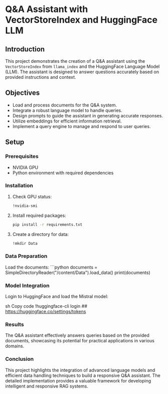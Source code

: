 # Q&A Assistant with VectorStoreIndex and HuggingFace LLM

## Introduction
This project demonstrates the creation of a Q&A assistant using the `VectorStoreIndex` from `llama_index` and the HuggingFace Language Model (LLM). The assistant is designed to answer questions accurately based on provided instructions and context.

## Objectives
- Load and process documents for the Q&A system.
- Integrate a robust language model to handle queries.
- Design prompts to guide the assistant in generating accurate responses.
- Utilize embeddings for efficient information retrieval.
- Implement a query engine to manage and respond to user queries.

## Setup

### Prerequisites
- NVIDIA GPU
- Python environment with required dependencies

### Installation
1. Check GPU status:
    ```sh
    !nvidia-smi
    ```

2. Install required packages:
    ```sh
    pip install -r requirements.txt
    ```

3. Create a directory for data:
    ```sh
    !mkdir Data
    ```

### Data Preparation
Load the documents:
    ```python
    documents = SimpleDirectoryReader("/content/Data").load_data()
    print(documents)

### Model Integration
Login to HuggingFace and load the Mistral model:

sh
Copy code
!huggingface-cli login  ## https://huggingface.co/settings/tokens

### Results
The Q&A assistant effectively answers queries based on the provided documents, showcasing its potential for practical applications in various domains.

### Conclusion
This project highlights the integration of advanced language models and efficient data handling techniques to build a responsive Q&A assistant. The detailed implementation provides a valuable framework for developing intelligent and responsive RAG systems.




